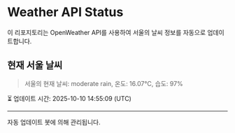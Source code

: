 
# Weather API Status

이 리포지토리는 OpenWeather API를 사용하여 서울의 날씨 정보를 자동으로 업데이트합니다.

## 현재 서울 날씨
> 서울의 현재 날씨: moderate rain, 온도: 16.07°C, 습도: 97%

⏳ 업데이트 시간: 2025-10-10 14:55:09 (UTC)

---
자동 업데이트 봇에 의해 관리됩니다.
